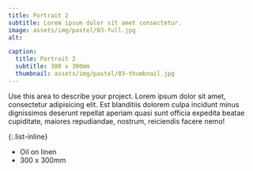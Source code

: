```yaml
---
title: Portrait 2
subtitle: Lorem ipsum dolor sit amet consectetur.
image: assets/img/pastel/03-full.jpg
alt: 

caption:
  title: Portrait 2
  subtitle: 300 x 300mm
  thumbnail: assets/img/pastel/03-thumbnail.jpg
---
```

Use this area to describe your project. Lorem ipsum dolor sit amet, consectetur adipisicing elit. Est blanditiis dolorem culpa incidunt minus dignissimos deserunt repellat aperiam quasi sunt officia expedita beatae cupiditate, maiores repudiandae, nostrum, reiciendis facere nemo!

{:.list-inline}
- Oil on linen
- 300 x 300mm


